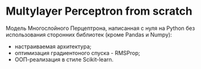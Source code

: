# Multylayer Perceptron from scratch

Модель Многослойного Перцептрона, написанная с нуля на Python без использования сторонних библиотек (кроме Pandas и Numpy):
- настраиваемая архитектура;
- оптимизация градиентоного спуска - RMSProp;
- ООП-реализация в стиле Scikit-learn.
